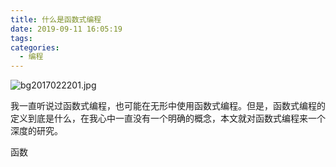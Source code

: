 ```yaml
---
title: 什么是函数式编程
date: 2019-09-11 16:05:19
tags:
categories:
  - 编程
---
```


![bg2017022201.jpg](https://i.loli.net/2019/09/11/ENVmMaCdpzGS1wK.jpg)

我一直听说过函数式编程，也可能在无形中使用函数式编程。但是，函数式编程的定义到底是什么，在我心中一直没有一个明确的概念，本文就对函数式编程来一个深度的研究。

<!-- more -->

函数
